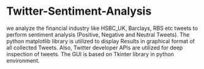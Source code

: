 # Twitter-Sentiment-Analysis
we analyze the financial industry like HSBC_UK, Barclays, RBS etc tweets to perform sentiment analysis (Positive, Negative and Neutral Tweets). The python matplotlib library is utilized to display Results in graphical format of all collected Tweets. Also, Twitter developer APIs are utilized for deep inspection of tweets. The GUI is based on Tkinter library in python environment.
